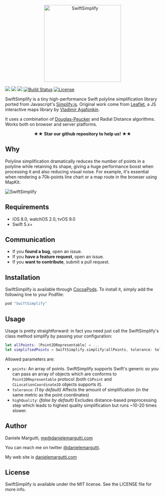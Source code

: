 <p align="center" >
<img src="./logo.png" height=250px alt="SwiftSimplify" title="SwiftSimplify">
</p>

![](https://img.shields.io/cocoapods/v/SwiftSimplify.svg)
![](https://img.shields.io/cocoapods/p/SwiftSimplify.svg)
![](https://img.shields.io/badge/carthage-compatible-brightgreen.svg)
[](https://img.shields.io/travis/malcommac/SwiftSimplify.svg)
[![Build Status](https://travis-ci.org/malcommac/SwiftSimplify.svg?branch=master)](https://travis-ci.org/malcommac/SwiftDate)
[![License](https://img.shields.io/cocoapods/l/SwiftSimplify.svg?style=flat)](http://cocoapods.org/pods/SwiftSimplify)

SwiftSimplify is a tiny high-performance Swift polyline simplification library ported from Javascript's [Simplify.js](http://mourner.github.io/simplify-js/). Original work come from [Leaflet](http://leafletjs.com/), a JS interactive maps library by [Vladimir Agafonkin](http://agafonkin.com/en).

It uses a combination of [Douglas-Peucker](http://en.wikipedia.org/wiki/Ramer-Douglas-Peucker_algorithm) and Radial Distance algorithms. Works both on browser and server platforms.

<p align="center" >★★ <b>Star our github repository to help us!</b> ★★</p>

## Why

Polyline simplification dramatically reduces the number of points in a polyline while retaining its shape, giving a huge performance boost when processing it and also reducing visual noise. For example, it's essential when rendering a 70k-points line chart or a map route in the browser using MapKit.

![SwiftSimplify](./SwiftSimplify.gif)
  
## Requirements
* iOS 8.0, watchOS 2.0, tvOS 9.0
* Swift 5.x+

## Communication
- If you **found a bug**, open an issue.
- If you **have a feature request**, open an issue.
- If you **want to contribute**, submit a pull request.

## Installation
SwiftSimplify is available through [CocoaPods](http://cocoapods.org). To install
it, simply add the following line to your Podfile:

```ruby
pod "SwiftSimplify"
```
## Usage
Usage is pretty straightforward: in fact you need just call the SwiftSimplify's class method simplify by passing your configuration:

```swift
let allPoints: [Point2DRepresentable] = ...
let simplifiedPoints = SwiftSimplify.simplify(allPoints, tolerance: tolerance)
```

Allowed parameters are:

* ```points```: An array of points. SwiftSimplify supports Swift's generic so you can pass an array of objects which are conforms to `Point2DRepresentable` protocol (both `CGPoint` and `CLLocationCoordinate2D` objects supports it).
* ```tolerance```: *(1 by default)* Affects the amount of simplification (in the same metric as the point coordinates)
* ```highQuality```: *(false by default)* Excludes distance-based preprocessing step which leads to highest quality simplification but runs ~10-20 times slower.

## Author

Daniele Margutti, [me@danielemargutti.com](mailto:me@danielemargutti)

You can reach me on twitter [@danielemargutti](http://www.twitter.com/danielemargutti). 

My web site is [danielemargutti.com](http://www.danielemargutti.com)

## License

SwiftSimplify is available under the MIT license. See the LICENSE file for more info.
